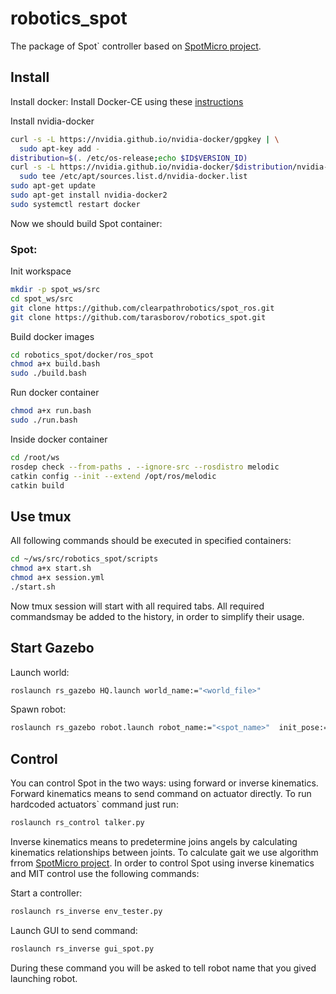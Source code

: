 # robotics_spot
The package of Spot` controller based on [SpotMicro project](https://github.com/OpenQuadruped/spot_mini_mini).


## Install
Install docker:
Install Docker-CE using these [instructions](https://docs.docker.com/engine/install/ubuntu/)

Install nvidia-docker 
```bash
curl -s -L https://nvidia.github.io/nvidia-docker/gpgkey | \
  sudo apt-key add -
distribution=$(. /etc/os-release;echo $ID$VERSION_ID)
curl -s -L https://nvidia.github.io/nvidia-docker/$distribution/nvidia-docker.list | \
  sudo tee /etc/apt/sources.list.d/nvidia-docker.list
sudo apt-get update
sudo apt-get install nvidia-docker2
sudo systemctl restart docker
```

Now we should build Spot container:

### Spot:

Init workspace

```bash
mkdir -p spot_ws/src
cd spot_ws/src
git clone https://github.com/clearpathrobotics/spot_ros.git
git clone https://github.com/tarasborov/robotics_spot.git
```

Build docker images

```bash
cd robotics_spot/docker/ros_spot
chmod a+x build.bash
sudo ./build.bash 
```
Run docker container

```bash
chmod a+x run.bash
sudo ./run.bash
```

Inside docker container

```bash
cd /root/ws
rosdep check --from-paths . --ignore-src --rosdistro melodic
catkin config --init --extend /opt/ros/melodic   
catkin build
```

## Use tmux
All following commands should be executed in specified containers:

```bash
cd ~/ws/src/robotics_spot/scripts
chmod a+x start.sh
chmod a+x session.yml
./start.sh
```
Now tmux session will start with all required tabs. All required commandsmay be added to the history, in order to simplify their usage.

## Start Gazebo
Launch world:
```bash
roslaunch rs_gazebo HQ.launch world_name:="<world_file>"
```
Spawn robot:
```bash
roslaunch rs_gazebo robot.launch robot_name:="<spot_name>"  init_pose:="-x 0.0 -y 0.0 -z 0.0"
```
## Control
You can control Spot in the two ways: using forward or inverse kinematics. Forward kinematics means to send command on actuator directly. To run hardcoded actuators` command just run:
```bash
roslaunch rs_control talker.py
```
Inverse kinematics means to predetermine joins angels by calculating kinematics relationships between joints. To calculate gait we use algorithm frrom [SpotMicro project](https://github.com/OpenQuadruped/spot_mini_mini).
In order to control Spot using inverse kinematics and MIT control use the following commands: 

Start a controller:
```bash
roslaunch rs_inverse env_tester.py
```
Launch GUI to send command:
```bash
roslaunch rs_inverse gui_spot.py
```
During these command you will be asked to tell robot name that you gived launching robot. 